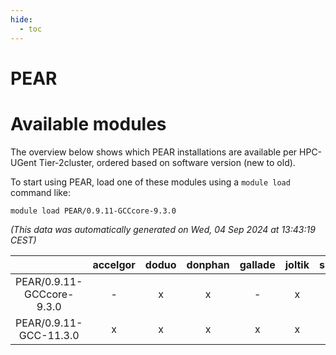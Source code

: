 ```yaml
---
hide:
  - toc
---
```


PEAR
====

# Available modules


The overview below shows which PEAR installations are available per HPC-UGent Tier-2cluster, ordered based on software version (new to old).

To start using PEAR, load one of these modules using a `module load` command like:

```shell
module load PEAR/0.9.11-GCCcore-9.3.0
```

*(This data was automatically generated on Wed, 04 Sep 2024 at 13:43:19 CEST)*  

| |accelgor|doduo|donphan|gallade|joltik|shinx|skitty|
| :---: | :---: | :---: | :---: | :---: | :---: | :---: | :---: |
|PEAR/0.9.11-GCCcore-9.3.0|-|x|x|-|x|-|x|
|PEAR/0.9.11-GCC-11.3.0|x|x|x|x|x|-|x|
